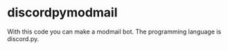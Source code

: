 # discordpymodmail
With this code you can make a modmail bot. The programming language is discord.py.
